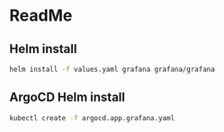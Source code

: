 # ReadMe

## Helm install

~~~bash
helm install -f values.yaml grafana grafana/grafana
~~~

## ArgoCD Helm install

~~~bash
kubectl create -f argocd.app.grafana.yaml
~~~
